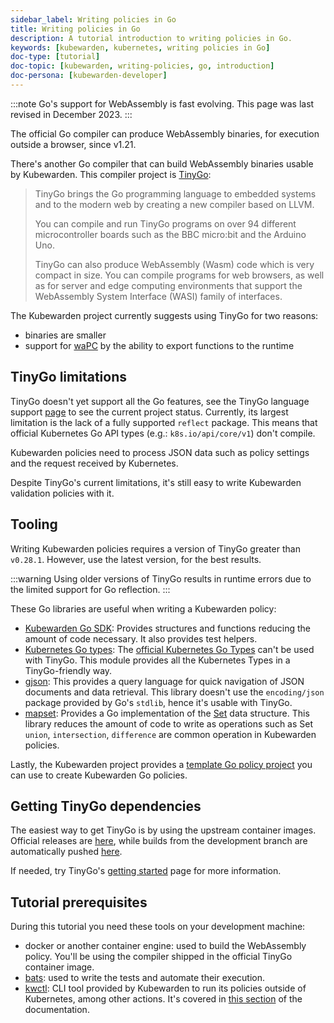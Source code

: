 ```yaml
---
sidebar_label: Writing policies in Go
title: Writing policies in Go
description: A tutorial introduction to writing policies in Go.
keywords: [kubewarden, kubernetes, writing policies in Go]
doc-type: [tutorial]
doc-topic: [kubewarden, writing-policies, go, introduction]
doc-persona: [kubewarden-developer]
---
```


:::note
Go's support for WebAssembly is fast evolving.
This page was last revised in December 2023.
:::

The official Go compiler can produce WebAssembly binaries, for execution outside a browser, since v1.21.

There's another Go compiler that can build WebAssembly binaries usable by Kubewarden.
This compiler project is [TinyGo](https://tinygo.org/):

> TinyGo brings the Go programming language to embedded systems and to the modern web by creating a new compiler based on LLVM.
>
> You can compile and run TinyGo programs on over 94 different microcontroller boards such as the BBC micro:bit and the Arduino Uno.
>
> TinyGo can also produce WebAssembly (Wasm) code which is very compact in size.
> You can compile programs for web browsers,
> as well as for server and edge computing environments that support the WebAssembly System Interface (WASI) family of interfaces.

The Kubewarden project currently suggests using TinyGo for two reasons:

- binaries are smaller
- support for [waPC](https://wapc.io) by the ability to export functions to the runtime

## TinyGo limitations

TinyGo doesn't yet support all the Go features,
see the TinyGo language support [page](https://tinygo.org/lang-support/)
to see the current project status.
Currently, its largest limitation is the lack of a fully supported `reflect` package.
This means that official Kubernetes Go API types (e.g.: `k8s.io/api/core/v1`) don't compile.

Kubewarden policies need to process JSON data such as policy settings and the request received by Kubernetes.

Despite TinyGo's current limitations, it's still easy to write Kubewarden validation policies with it.

## Tooling

Writing Kubewarden policies requires a version of TinyGo greater than `v0.28.1`.
However, use the latest version, for the best results.

:::warning
Using older versions of TinyGo results in runtime errors due to the limited support for Go reflection.
:::

These Go libraries are useful when writing a Kubewarden policy:

- [Kubewarden Go SDK](https://github.com/kubewarden/policy-sdk-go):
Provides structures and functions reducing the amount of code necessary.
It also provides test helpers.
- [Kubernetes Go types](https://github.com/kubewarden/k8s-objects):
The [official Kubernetes Go Types](https://github.com/kubernetes/kubernetes/tree/master/staging/src/k8s.io)
can't be used with TinyGo.
This module provides all the Kubernetes Types in a TinyGo-friendly way.
- [gjson](https://github.com/tidwall/gjson):
This provides a query language for quick navigation of JSON documents and data retrieval.
This library doesn't use the `encoding/json` package provided by Go's `stdlib`, hence it's usable with TinyGo.
- [mapset](https://github.com/deckarep/golang-set):
Provides a Go implementation of the
[Set](<https://en.wikipedia.org/wiki/Set_(abstract_data_type)>)
data structure.
This library reduces the amount of code to write as operations such as
Set `union`, `intersection`, `difference` are common operation in Kubewarden policies.

Lastly, the Kubewarden project provides a
[template Go policy project](https://github.com/kubewarden/go-policy-template)
you can use to create Kubewarden Go policies.

## Getting TinyGo dependencies

The easiest way to get TinyGo is by using the upstream container images.
Official releases are
[here](https://hub.docker.com/r/tinygo/tinygo),
while builds from the development branch are automatically pushed
[here](https://hub.docker.com/r/tinygo/tinygo-dev).

If needed, try TinyGo's
[getting started](https://tinygo.org/getting-started/)
page for more information.

## Tutorial prerequisites

During this tutorial you need these tools on your development machine:

- docker or another container engine: used to build the WebAssembly policy.
You'll be using the compiler shipped in the official TinyGo container image.
- [bats](https://github.com/bats-core/bats-core):
used to write the tests and automate their execution.
- [kwctl](https://github.com/kubewarden/kwctl/releases):
CLI tool provided by Kubewarden to run its policies outside of Kubernetes, among other actions.
It's covered in [this section](/testing-policies/01-intro.md) of the documentation.
